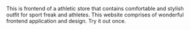 This is frontend of a athletic store that contains comfortable and stylish outfit for sport freak and athletes.
This website comprises of wonderful frontend application and design.
Try it out once.
